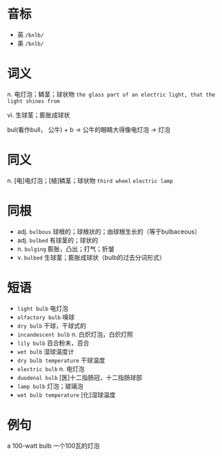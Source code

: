 # 音标

- 英 `/bʌlb/`
- 美 `/bʌlb/`

# 词义

n. 电灯泡；鳞茎；球状物
`the glass part of an electric light, that the light shines from`

vi. 生球茎；膨胀成球状




bul(看作bull， 公牛) + b → 公牛的眼睛大得像电灯泡 → 灯泡

# 同义

n. [电]电灯泡；[植]鳞茎；球状物
`third wheel` `electric lamp`

# 同根

- adj. `bulbous` 球根的；球根状的；由球根生长的（等于bulbaceous）
- adj. `bulbed` 有球茎的；球状的
- n. `bulging` 膨胀，凸出；打气；折皱
- v. `bulbed` 生球茎；膨胀成球状（bulb的过去分词形式）

# 短语

- `light bulb` 电灯泡
- `olfactory bulb` 嗅球
- `dry bulb` 干球，干球式的
- `incandescent bulb` n. 白炽灯泡，白炽灯照
- `lily bulb` 百合粉末，百合
- `wet bulb` 湿球温度计
- `dry bulb temperature` 干球温度
- `electric bulb` n. 电灯泡
- `duodenal bulb` [医]十二指肠冠，十二指肠球部
- `lamp bulb` 灯泡；玻璃泡
- `wet bulb temperature` [化]湿球温度

# 例句

a 100-watt bulb
一个100瓦的灯泡


